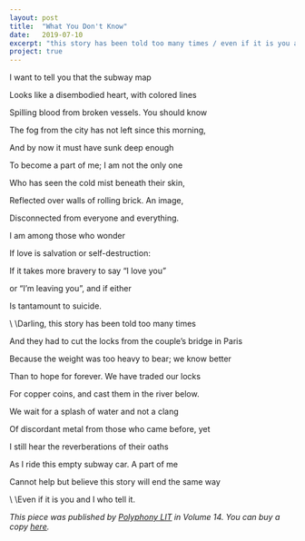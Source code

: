 ```yaml
---
layout: post
title:  "What You Don't Know"
date:   2019-07-10
excerpt: "this story has been told too many times / even if it is you and I who tell it"
project: true
---
```


I want to tell you that the subway map

Looks like a disembodied heart, with colored lines

Spilling blood from broken vessels. You should know

The fog from the city has not left since this morning,

And by now it must have sunk deep enough

To become a part of me; I am not the only one

Who has seen the cold mist beneath their skin,

Reflected over walls of rolling brick. An image,

Disconnected from everyone and everything.

I am among those who wonder

If love is salvation or self-destruction:

If it takes more bravery to say “I love you”

or “I’m leaving you”, and if either

Is tantamount to suicide.

\                       \Darling, this story has been told too many times

And they had to cut the locks from the couple’s bridge in Paris

Because the weight was too heavy to bear; we know better

Than to hope for forever. We have traded our locks

For copper coins, and cast them in the river below.

We wait for a splash of water and not a clang

Of discordant metal from those who came before, yet

I still hear the reverberations of their oaths

As I ride this empty subway car. A part of me

Cannot help but believe this story will end the same way


\                       \Even if it is you and I who tell it.

*This piece was published by [Polyphony LIT](https://www.polyphonylit.org/) in Volume 14. You can buy a copy [here](https://store.bookbaby.com/book/Polyphony-Lit--Issue-14-%7C-2018).*
